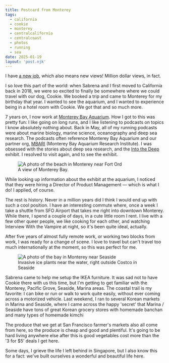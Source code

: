 ```yaml
---
title: Postcard from Monterey
tags: 
  - california
  - cookie
  - monterey
  - centralcalifornia
  - centralcoast
  - photos
  - running 
  - sea
date: 2025-01-19
layout: 'post.njk'
---
```


I have [a new job](http://localhost:8080/now/2025-01-19/), which also means new views! Million dollar views, in fact.

I so love this part of the world: when Sabrena and I first moved to California back in 2018, we were so excited to finally be somewhere where we could travel with our dog, Cookie. We booked a trip and came to Monterey for my birthday that year. I wanted to see the aquarium, and I wanted to experience being in a hotel room with Cookie. We got that and so much more.

7 years on, I now work at [Monterey Bay Aquarium](https://www.montereybayaquarium.org/). How I got to this was pretty fun: I like going on long runs, and I like listening to podcasts on topics I know absolutely nothing about. Back in May, all of my running podcasts were about marine biology, marine science, oceanography and deep sea research. The podcasts often reference Monterey Bay Aquarium and our partner org, [MBARI](https://www.mbari.org/) (Monterey Bay Aquarium Research Institute). I was obsessed with the stories about deep sea research, and the [Into the Deep](https://www.montereybayaquarium.org/visit/exhibits/into-the-deep) exhibit. I resolved to visit again, and to see the exhibit. 

<figure class="post-image">
<img src="/img/monterey_1.jpg" alt="A photo of the beach in Monterey near Fort Ord" loading="lazy" decoding="async" />

<figcaption>A view of Monterey Bay.</figcaption></figure>


While looking up information about the exhibit at the aquarium, I noticed that they were hiring a Director of Product Management — which is what I do! I applied, of course.

The rest is history. Never in a million years did I think I would end up with such a cool position. I have an interesting commute where, once a week I take a shuttle from SFO Airport that takes me right into downtown Monterey. While there, I spend a couple of days, in a cute little room I rent. I live with a few other queer people, we like cooking for each other, and watching Interview With the Vampire at night, so it's been quite ideal, actually.

After five years of almost fully remote work, or working two blocks from work, I was ready for a change of scene. I love to travel but can't travel too much internationally at the moment, so this was perfect for me.

<figure class="post-image">
<img src="/img/monterey_2.jpg" alt="A photo of the bay in Monterey near Seaside" loading="lazy" decoding="async" />

<figcaption>Invasive ice plants near the water, right outside Costco in Seaside</figcaption></figure>

Sabrena came to help me setup the IKEA furniture. It was sad not to have Cookie there with us this time, but I'm getting to get familiar with the Monterey, Pacific Grove, Seaside, Marina areas. The coastal trail is my favorite: I can bike or run or walk to work quite easily, without ever coming across a motorized vehicle. Last weekend, I ran to several Korean markets in Marina and Seaside, where I came across the happy 'secret' that Marina / Seaside have tons of great Korean grocery stores with homemade banchan and many types of homemade kimchi

The produce that we get at San Francisco farmer's markets also all come from here, so the produce is cheap and good and plentiful. It's going to be hard living anywhere else after this is good vegetables cost more than the '3 for $5' deals I get here.

Some days, I grieve the life I left behind in Singapore, but I also know this for a fact: we've built ourselves a wonderful and beautiful life here.
